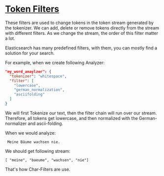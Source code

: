 # [Token Filters](https://www.elastic.co/guide/en/elasticsearch/reference/current/analysis-tokenfilters.html)

These filters are used to change tokens in the token stream generated by the tokenizer.
We can add, delete or remove tokens directly from the stream with different filters.
As we change the stream, the order of this filter matter a lot.

Elasticsearch has many predefined filters, with them, you can mostly find a solution for your search.

For example, when we create following Analyzer:

```json
"my_word_anaylzer": {
  "tokenizer": "whitespace",
  "filter": [
    "lowercase",
    "german_normalization",
    "asciifolding"
  ]
}
```

We will first Tokenize our text, then the filter chain will run over our stream.
Therefore, all tokens get lowercase, and then normalized with the German-normalizer and ascii-folding.

When we would analyze:

```text
 Meine Bäume wachsen nie.
```

We should get following stream:

```Text
[ "meine", "baeume", "wachsen", "nie"]
```

That's how Char-Filters are use.
